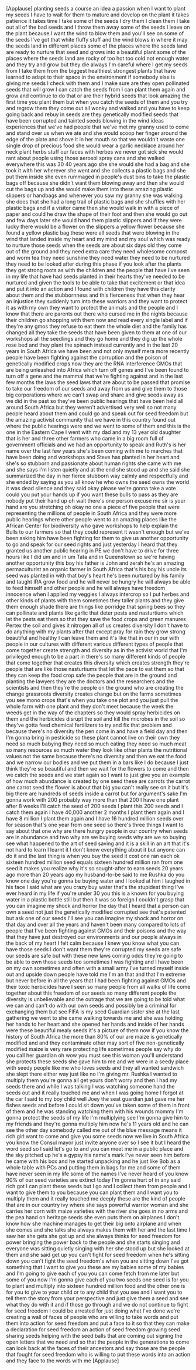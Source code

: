 
[Applause]
planting seeds a course an idea a
passion when I want to plant my seeds I
have to wait for them to mature and
develop on the plant it takes patience
it takes time I take some of the seeds I
dry them I clean them I take out all of
the bad seeds and I throw them away some
of the seeds I leave on the plant
because I want the wind to blow them and
you&#39;ll see on some of the seeds I&#39;ve got
that white fluffy stuff and the wind
blows in where it may the seeds land in
different places some of the places
where the seeds land are ready to
nurture that seed and grows into a
beautiful plant some of the places where
the seeds land are rocky of too hot too
cold not enough water and they try and
grow but they die
always I&#39;m careful where I get my seeds
from I take them from the biggest
healthiest strongest plants that have
learned to adapt to their space in the
environment if somebody else is giving
me seeds I check with them and I make
sure are they open pollinated seeds that
will grow I can catch the seeds from I
can plant them again and grow and
continue to do that or are their hybrid
seeds that look amazing the first time
you plant them but when you catch the
seeds of them and you try and regrow
them they come out all wonky and walked
and you have to keep going back and
rebuy in seeds are they genetically
modified seeds that have been corrupted
and tainted
seeds blowing in the wind ideas
experiences that we&#39;ve had people that
we&#39;ve met my granny used to come and
stand over us when we ate and she would
scoop her finger around the edge of the
plate and shove it in her mouth so that
we wouldn&#39;t waste one single drop of
precious food she would wear a garlic
necklace around her neck plant herbs
stuff our faces with herbes we never got
sick she would rant about people using
those aerosol spray cans and she walked
everywhere this was 30 40 years ago
she she would she had a bag and she took
it with her wherever she went and she
collects a plastic bags and she put them
inside she even rummaged in people&#39;s
dust bins to take the plastic bags off
because she didn&#39;t want them blowing
away and then she would cut the bags up
and she would make them into these
amazing plastic slippers or handbags and
whenever you saw my granny she was
walking she does that she had a long
trail of plastic bags and she shuffles
with her plastic bags and if a visitor
came then she would walk in with a piece
of paper and could he draw the shape of
their foot and then she would go out and
few days later she would hand them
plastic slippers and if they were lucky
there would be a flower on the slippers
a yellow flower because she found a
yellow plastic bag these were all seeds
that were blowing in the wind that
landed inside my heart and my mind and
my soul which was ready to nurture those
seeds when the seeds are about six days
old they come out of the ground and they
need extra care they need wholesome
compost and worm tea they need sunshine
they need water they need to be nurtured
they need to be looked after during this
phase if you look after the plants they
get strong roots
as with the children and the people that
have I&#39;ve seen in my life that have had
seeds planted in their hearts they&#39;ve
needed to be nurtured and given the
tools to be able to take that excitement
or that idea and put it into an action
and I found with children they have this
clarity about them and the stubbornness
and this fierceness that when they hear
an injustice they suddenly turn into
these warriors and they want to protect
it as with my own they want to protect
the animals and the people and I know
that there are parents out there who
cursed me in the nights because their
children go shopping with them now and
read every single label and if they&#39;re
any gmos they refuse to eat them the
whole diet and the family has changed
all they take the seeds that have been
given to them at one of our workshops
all the seedlings and they go home and
they dig up the whole rose bed and they
plant the spinach instead currently and
in the last 20 years in South Africa we
have been and not only myself mera more
recently people have been fighting
against the corruption and the poison of
genetically modified crops now they are
the RNA interference GMOs that are being
unleashed into Africa which turn off
genes and I&#39;ve been found to turn off a
gene and the mammal that we&#39;re fighting
against and in the last few months the
laws the seed laws that are about to be
passed that promise to take our freedom
of our seeds and away from us and give
them to those big corporations where we
can&#39;t swap and share and give seeds away
as we did in the past so they&#39;ve been
public hearings that have been held all
around South Africa but they weren&#39;t
advertised very well so not many people
heard about them and could go and speak
out for seed freedom but the amazing
activist community that we have in this
country found out where the public
hearings were and we went to some of
them
and this is the one in the Eastern Cape
I went with my dad and my 13 year old
daughter that is her and three other
farmers who came in a big room full of
government officials and we had an
opportunity to speak and Ruth&#39;s is her
name over the last few years she&#39;s been
coming with me to marches that have been
doing and workshops and Steve has
planted in her heart and she&#39;s so
stubborn and passionate about human
rights she came with me and she says I&#39;m
listen quietly and at the end she stood
up and she said she summarized the day
in her fierce stubborn way calmly and
respectfully and she ended by saying as
you all know he who owns the seed owns
the world it was dead silence and they
said okay please we&#39;re gonna take a vote
could you put your hands up if you want
these bulls to pass as they are nobody
put their hand up oh wait there&#39;s one
person excuse me sir is your hand are
you stretching oh okay
no one a piece of five people that were
representing the millions of people in
South Africa and they were more public
hearings where other people went to an
amazing places like the African Center
for biodiversity who gave workshops to
help explain the Bulls to our farmers so
that they could represent it wasn&#39;t
enough
but we&#39;ve been asking him have been
fighting for them to give us another
opportunity to go and speak for our seed
rights and just yesterday I heard that
they granted us another public hearing
in PE we don&#39;t have to drive for three
hours like I did um and in um Tata and
in Queenstown so we&#39;re having another
opportunity this boy his father is John
and zerah he&#39;s an amazing permaculturist
an organic farmer in South Africa that&#39;s
his boy his uncle its seed was planted
in with that boy&#39;s heart
he&#39;s been nurtured by his family and
taught IRA grow food
and he will never be hungry he will
always be able to feed himself and other
people
and he will always have freedom
innocence when I applied my veggies
I always intercrop so I put herbes and
other kinds of plants with them
sometimes they taller plants and they
give them enough shade there are things
like porridge that spring bees so they
can pollinate and plants like garlic
that deter pests and nasturtiums which
let the pests eat them so that they save
the food crops and green manures Pertex
the soil and gives it nitrogen all of us
creates diversity I don&#39;t have to do
anything with my plants after that
except pray for rain they grow strong
beautiful and healthy I can leave them
and it&#39;s like that in our in our with
people in our cultures with different
various different types of people that
come together create strength and
diversity as in the activist world that
I&#39;m privileged enough to be a part in
there&#39;s so many different kinds of
people that come together that creates
this diversity which creates strength
they&#39;re people that are like those
nasturtiums that let the pace to eat
them so that they can keep the food crop
safe the people that are in the ground
and planting the lawyers they are the
doctors and the researchers and the
scientists and then they&#39;re the people
on the ground who are creating the
change grassroots diversity creates
change but on the farms sometimes you
see mono crops that&#39;s when you take one
plot and you just pull the whole farm
with one plant and they don&#39;t meet
because the week the weeds get in the
way of the chapters so they would spray
herbicides on them and the herbicides
disrupt the soil and kill the microbes
in the soil so they&#39;ve gotta feed
chemical fertilizers to try and fix that
problem and because there&#39;s no diversity
the pen come in and have a field day
and then I&#39;m gonna bring in pesticide so
these plant cannot live on their own
they need so much babying they need so
much eating they need so much meat so
many resources so much water they look
like other plants the nutritional values
not the same because there&#39;s no
diversity and then we eat the food and
we narrow our bodies and we put them in
a bars like I do because I just think
they&#39;re so beautiful and then we wait
for the flowers to come and then we
catch the seeds and we start again so I
want to just give you an example of how
much abundance is created by one seed
these are carrots the carrot one carrot
seed the flower is about that big you
can&#39;t really see on it but it&#39;s big
there are hundreds of seeds inside a
carrot but for argument&#39;s sake I&#39;m gonna
work with 200 probably way more than
that 200 I have one plant after 8 weeks
I&#39;ll catch the seed of 200 seeds I plant
this 200 seeds and I catch them again I
have 40,000 another 2 months I plant
them again and I have 8 million I plant
them again and I have 16 hundred million
seeds over for season that&#39;s one year
from one seed so there&#39;s three things I
want to say about that one why are there
hungry people in our country when seeds
are in abundance and two why are we
buying seeds
why are we so buying see what happened
to the art of seed saving and it is a
skill in an art that it&#39;s not hard to
learn I learnt it I don&#39;t know
everything about it
but anyone can do it and the last thing
is when you buy the seed it cost one ran
each ok
sixteen hundred million seed equals
sixteen hundred million ran from one
seed it makes you realize why it&#39;s so
sought-after to earn seeds
20 years ago more than 20 years ago my
husband-to-be said to me Rushka do you
know one day you&#39;re gonna be buying
water and I looked at him I laughed in
his face I said what are you crazy
buy water that&#39;s the stupidest thing
I&#39;ve ever heard in my life if you&#39;re
under 30 you this is a known for you
buying water in a plastic bottle still
but then it was so foreign
I couldn&#39;t grasp that you can imagine my
shock and horror the day that I heard
that a person can own a seed not just
the genetically modified corrupted see
that&#39;s patented but ask one of our seeds
I&#39;ll see you can imagine my shock and
horror on that day and over all the
years and haven&#39;t been many compared to
lots of people that I&#39;ve been fighting
against GMOs and their poisons and the
way that they have just destroyed our
environments and our people always in
the back of my heart I felt calm because
I knew you know what you can have those
seeds I don&#39;t want them they&#39;re
corrupted my seeds are safe our seeds
are safe but with these new laws coming
odds they&#39;re going to be able to own
those seeds too sometimes I was fighting
and I have been on my own sometimes and
often with a small army I&#39;ve turned
myself inside out and upside down people
have told me I&#39;m an that and that I&#39;m
extreme but never before in all the
years that I had been fighting against
GMOs and their toxic herbicides have I
seen so many people from all walks of
life come together about this freedom of
our seeds so many different people the
diversity is unbelievable and the
outrage that we are going to be told
what we can and can&#39;t do with our own
seeds and possibly be a criminal for
exchanging them
but see FIFA is my seed Guardian sister
she at the last gathering we went to she
came walking towards me and she was
holding her hands to her heart and she
opened her hands and inside of her hands
were these beautiful mealy seeds it&#39;s a
picture of them now if you know the
history of South Africa the more than
80% of our are maize is genetically
modified and and they contaminate other
may sort of five non-genetically
modified maize is very rare protecting
life sometimes people say why do you
call her guardian
oh wow you must see this woman you&#39;ll
understand she protects these seeds she
gave him to me and we were in a seedy
place with seedy people like me who
loves seeds and they all wanted sandwich
she slept there either way just like no
I&#39;m giving mr. Rushka I wanted to
multiply them you&#39;re gonna all get yours
don&#39;t worry and then I had my seeds
there and while I was talking I was
watching someone hand the seeds out and
it really touched me and when I was
going home
I forgot at the car I said to my boy
child well Joey the seat guardian just
gave me her fishes seeds and before I
could sit down you&#39;ve taken some of them
in front of them and he was standing
watching them with his wounds mommy I&#39;m
gonna protect the seeds of my life I&#39;m
multiplying see I&#39;m gonna give him to my
friends and they&#39;re gonna multiply him
now he&#39;s 11 years old and he can see the
other day somebody called me out of the
blue message means it rich girl want to
come and give you some seeds now we live
in South Africa you know the Consul
mayor just invite anyone over so I see
it but I heard the word seed so I said
let&#39;s go to and you can meet me in a
public place and the sky pitched up he&#39;s
a gypsy his name&#39;s mark I&#39;ve never seen
him before
he came with his box and he started
unpacking and he just like Bob as a
whole table with PCs and putting them in
bags for me and some of them have never
seen in my life some of the names I&#39;ve
never heard of you know 90% of our seed
varieties are extinct today I&#39;m gonna
hurt of in any said rich got I can plant
these seeds but I go and I collect them
from people and I want to give them to
you
because you can plant them and I want
you to multiply them and it really
touched me deeply these are the kind of
people that are in our country ivy where
she says powerful warrior woman and she
carries her corn with maize varieties
with the river she goes in no arms and
the pea hand on heritage seeds she even
puts them on airplanes I don&#39;t know how
she machine manages to get their big
onto airplane and when she comes and she
talks she always makes them with her and
the last time I saw her she gets she got
up and she always thinks for seed
freedom for power bringing the power
back to the people and she starts
singing and everyone was sitting quietly
singing with her she stood up but she
looked at them and she said get up you
can&#39;t fight for seed freedom when he&#39;s
sitting down you can&#39;t fight the seed
freedom&#39;s when you are sitting down I&#39;ve
got something that I want to give you
these are my babies some of my babies
and I&#39;m going to give each of you
you can come fetch from me later but
some of you now I&#39;m gonna give each of
you two seeds one seed is for you to
plant and multiply into sixteen hundred
million food and the other one is for
you to give to your child or to any
child that you see and I want you to
tell them the story from your
perspective and just give them a seed
and see what they do with it
and if those go through and we do not
continue to fight for seed freedom I
could be arrested for just doing what
I&#39;ve done we&#39;re creating a wall of faces
of people who are willing to take words
and put them into action for seed
freedom and put a face to it
so that they can make a declaration for
seed freedom an action of seed freedom
growing seed sharing seeds helping with
the seed balls that are coming out
signing the open letters that we need
and so that the people in the
generations to come can look back at the
faces of their ancestors and say those
are the people that fought for seed
freedom who is willing to put these
words into an action and they face to
the words with me
[Applause]
